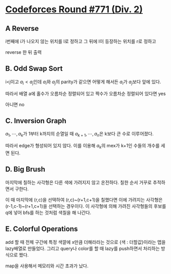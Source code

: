 
 

# [Codeforces Round #771 (Div. 2)](https://codeforces.com/contest/1638)

## A Reverse

i번째에 i가 나오지 않는 위치를 l로 정하고 그 뒤에 l이 등장하는 위치를 r로 정하고

reverse 한 뒤 출력

## B. Odd Swap Sort

i<j이고 $a_i<a_j$인데 $a_i$와 $a_j$의 parity가 같으면 어떻게 해서든 $a_i$가 $a_j$보다 앞에 있다.

따라서 배열 a에 홀수가 오름차순 정렬되어 있고 짝수가 오름차순 정렬되어 있다면 yes

아니면 no

## C.  Inversion Graph

$a_1, \cdots, a_k$가 1부터 k까지의 순열일 때 $a_{k+1},\cdots,a_n$은 k보다 큰 수로 이루어졌다.

따라서 edge가 형성되어 있지 않다. 이를 이용해 $a_k$의 mex가 k+1인 수들의 개수를 세면 된다.

## D. Big Brush

마지막에 칠하는 사각형은 다른 색에 가려지지 않고 온전하다. 칠한 순서 거꾸로 추적하면서 구한다.

이 때 마지막에  (r,c)을 선택하여 (r,c)~(r+1,c+1)을 칠했다면 이에 가려지는 사각형은 (r-1,c-1)~(r+1,c+1)을 선택하는 경우이다. 이 사각형에 의해 가려진 사각형들의 후보를 q에 넣어 bfs를 하는 것처럼 색칠을 해 나간다. 

## E. Colorful Operations

add 할 때 전체 구간에 특정 색깔에 x만큼 더해라라는 것으로 {색 : 더할값}이라는 맵을 lazy배열로 만들었다.
그리고 query나 color를 할 때 lazy를 push하면서 처리하는 방식으로 짰다.

map을 사용해서 메모리와 시간 초과가 났다.

